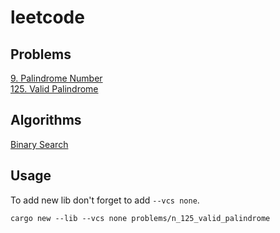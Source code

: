 # leetcode

## Problems
 
[9. Palindrome Number](problems/n_9_palindrome_number)\
[125. Valid Palindrome](problems/n_125_valid_palindrome)

## Algorithms

[Binary Search](algorithms/binary_search)

## Usage

To add new lib don't forget to add `--vcs none`.

```shell
cargo new --lib --vcs none problems/n_125_valid_palindrome
```
